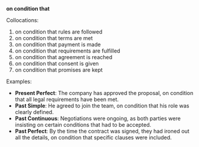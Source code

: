 **on condition that**

Collocations:
1. on condition that rules are followed
2. on condition that terms are met
3. on condition that payment is made
4. on condition that requirements are fulfilled
5. on condition that agreement is reached
6. on condition that consent is given
7. on condition that promises are kept

Examples:
- **Present Perfect**: The company has approved the proposal, on condition that all legal requirements have been met.
- **Past Simple**: He agreed to join the team, on condition that his role was clearly defined. 
- **Past Continuous**: Negotiations were ongoing, as both parties were insisting on certain conditions that had to be accepted.
- **Past Perfect**: By the time the contract was signed, they had ironed out all the details, on condition that specific clauses were included.